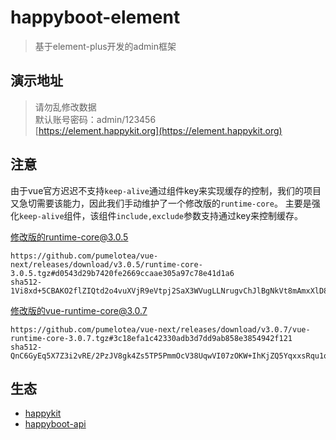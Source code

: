# happyboot-element

> 基于element-plus开发的admin框架

## 演示地址
> 请勿乱修改数据  
> 默认账号密码：admin/123456   
> [https://element.happykit.org](https://element.happykit.org)

## 注意
由于vue官方迟迟不支持`keep-alive`通过组件key来实现缓存的控制，我们的项目又急切需要该能力，因此我们手动维护了一个修改版的`runtime-core`。
主要是强化`keep-alive`组件，该组件`include,exclude`参数支持通过key来控制缓存。

修改版的runtime-core@3.0.5
```
https://github.com/pumelotea/vue-next/releases/download/v3.0.5/runtime-core-3.0.5.tgz#d0543d29b7420fe2669ccaae305a97c78e41d1a6
sha512-1Vi8xd+5CBAKO2flZIQtd2o4vuXVjR9eVtpj2SaX3WVugLLNrugvChJlBgNkVt8mAmxXlD8rHQuI+8EF68h3tA==
```

修改版的vue-runtime-core@3.0.7
```
https://github.com/pumelotea/vue-next/releases/download/v3.0.7/vue-runtime-core-3.0.7.tgz#3c18efa1c42330adb3d7dd9ab858e3854942f121
sha512-QnC6GyEq5X7Z3i2vRE/2PzJV8gk4Zs5TP5PmmOcV38UqwVI07zOKW+IhKjZQ5YqxxsRqu1qDxVxthInSkyoi3w==
```

## 生态
- [happykit](https://happykit.org)
- [happyboot-api](https://happykit.org/happyboot-api/)
